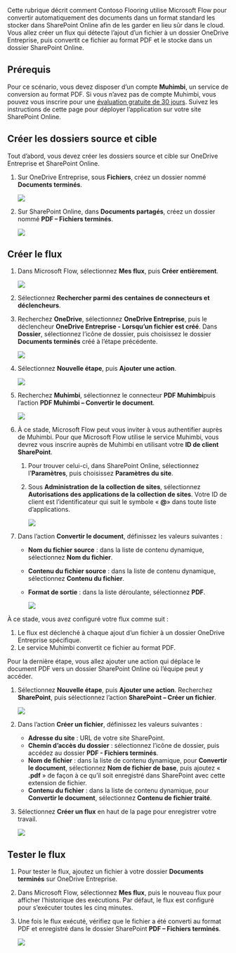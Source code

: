 Cette rubrique décrit comment Contoso Flooring utilise Microsoft Flow pour convertir automatiquement des documents dans un format standard les stocker dans SharePoint Online afin de les garder en lieu sûr dans le cloud. Vous allez créer un flux qui détecte l’ajout d’un fichier à un dossier OneDrive Entreprise, puis convertit ce fichier au format PDF et le stocke dans un dossier SharePoint Online. 

## <a name="prerequisites"></a>Prérequis
Pour ce scénario, vous devez disposer d’un compte **Muhimbi**, un service de conversion au format PDF. Si vous n’avez pas de compte Muhimbi, vous pouvez vous inscrire pour une [évaluation gratuite de 30 jours](http://www.muhimbi.com/Products/PDF-Converter-for-SharePoint/Products-PDF-Converter-for-SharePoint-Free-Trial.aspx). Suivez les instructions de cette page pour déployer l’application sur votre site SharePoint Online. 

## <a name="create-the-source-and-target-folders"></a>Créer les dossiers source et cible
Tout d’abord, vous devez créer les dossiers source et cible sur OneDrive Entreprise et SharePoint Online. 

1. Sur OneDrive Entreprise, sous **Fichiers**, créez un dossier nommé **Documents terminés**. 
   
    ![](./media/learning-create-pdf/onedrive-folder.png)
2. Sur SharePoint Online, dans **Documents partagés**, créez un dossier nommé **PDF – Fichiers terminés**. 
   
    ![](./media/learning-create-pdf/sharepoint-folder.png)

## <a name="create-the-flow"></a>Créer le flux
1. Dans Microsoft Flow, sélectionnez **Mes flux**, puis **Créer entièrement**. 
   
    ![](./media/learning-create-pdf/create-blank-flow.png)
2. Sélectionnez **Rechercher parmi des centaines de connecteurs et déclencheurs**.
3. Recherchez **OneDrive**, sélectionnez **OneDrive Entreprise**, puis le déclencheur **OneDrive Entreprise - Lorsqu’un fichier est créé**. Dans **Dossier**, sélectionnez l’icône de dossier, puis choisissez le dossier **Documents terminés** créé à l’étape précédente. 
   
    ![](./media/learning-create-pdf/onedrive-trigger.png)
4. Sélectionnez **Nouvelle étape**, puis **Ajouter une action**. 
   
    ![](./media/learning-create-pdf/new-action.png)
5. Recherchez **Muhimbi**, sélectionnez le connecteur **PDF Muhimbi**puis l’action **PDF Muhimbi – Convertir le document**.
   
    ![](./media/learning-create-pdf/muhimbi-action.png)
6. À ce stade, Microsoft Flow peut vous inviter à vous authentifier auprès de Muhimbi. Pour que Microsoft Flow utilise le service Muhimbi, vous devrez vous inscrire auprès de Muhimbi en utilisant votre **ID de client SharePoint**. 
   
   1. Pour trouver celui-ci, dans SharePoint Online, sélectionnez l’**Paramètres**, puis choisissez **Paramètres du site**.
   2. Sous **Administration de la collection de sites**, sélectionnez **Autorisations des applications de la collection de sites**. Votre ID de client est l’identificateur qui suit le symbole « **@**» dans toute liste d’applications. 
      
       ![](./media/learning-create-pdf/tenant-id.png)
7. Dans l’action **Convertir le document**, définissez les valeurs suivantes :
   
   * **Nom du fichier source** : dans la liste de contenu dynamique, sélectionnez **Nom du fichier**.
   * **Contenu du fichier source** : dans la liste de contenu dynamique, sélectionnez **Contenu du fichier**.
   * **Format de sortie** : dans la liste déroulante, sélectionnez **PDF**.
     
     ![](./media/learning-create-pdf/muhimbi-configuration.png)

À ce stade, vous avez configuré votre flux comme suit : 

1. Le flux est déclenché à chaque ajout d’un fichier à un dossier OneDrive Entreprise spécifique. 
2. Le service Muhimbi convertit ce fichier au format PDF. 

Pour la dernière étape, vous allez ajouter une action qui déplace le document PDF vers un dossier SharePoint Online où l’équipe peut y accéder.  

1. Sélectionnez **Nouvelle étape**, puis **Ajouter une action**.  Recherchez **SharePoint**, puis sélectionnez l’action **SharePoint – Créer un fichier**. 
   
    ![](./media/learning-create-pdf/sharepoint-create-file.png)
2. Dans l’action **Créer un fichier**, définissez les valeurs suivantes :
   
   * **Adresse du site** : URL de votre site SharePoint.  
   * **Chemin d’accès du dossier** : sélectionnez l’icône de dossier, puis accédez au dossier **PDF - Fichiers terminés**.
   * **Nom de fichier** : dans la liste de contenu dynamique, pour **Convertir le document**, sélectionnez **Nom de fichier de base**, puis ajoutez «  **.pdf** » de façon à ce qu’il soit enregistré dans SharePoint avec cette extension de fichier. 
   * **Contenu du fichier** : dans la liste de contenu dynamique, pour **Convertir le document**, sélectionnez **Contenu de fichier traité**.
3. Sélectionnez **Créer un flux** en haut de la page pour enregistrer votre travail.
   
    ![](./media/learning-create-pdf/sharepoint-configure-file.png)

## <a name="test-the-flow"></a>Tester le flux
1. Pour tester le flux, ajoutez un fichier à votre dossier **Documents terminés** sur OneDrive Entreprise. 
2. Dans Microsoft Flow, sélectionnez **Mes flux**, puis le nouveau flux pour afficher l’historique des exécutions. Par défaut, le flux est configuré pour s’exécuter toutes les cinq minutes. 
3. Une fois le flux exécuté, vérifiez que le fichier a été converti au format PDF et enregistré dans le dossier SharePoint **PDF – Fichiers terminés**. 
   
    ![](./media/learning-create-pdf/test-the-flow.png)

